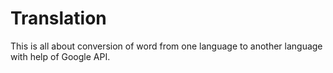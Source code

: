 # Translation
This is all about conversion of word from one language to another language with help of Google API.
